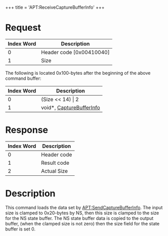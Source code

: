 +++
title = 'APT:ReceiveCaptureBufferInfo'
+++

# Request

| Index Word | Description                |
|------------|----------------------------|
| 0          | Header code \[0x00410040\] |
| 1          | Size                       |

The following is located 0x100-bytes after the beginning of the above
command buffer:

| Index Word | Description                                                                   |
|------------|-------------------------------------------------------------------------------|
| 0          | (Size \<\< 14) \| 2                                                           |
| 1          | void\*, [CaptureBufferInfo](NS_and_APT_Services#capturebufferinfo "wikilink") |

# Response

| Index Word | Description |
|------------|-------------|
| 0          | Header code |
| 1          | Result code |
| 2          | Actual Size |

# Description

This command loads the data set by
[<APT:SendCaptureBufferInfo>](APT:SendCaptureBufferInfo "wikilink"). The
input size is clamped to 0x20-bytes by NS, then this size is clamped to
the size for the NS state buffer. The NS state buffer data is copied to
the output buffer, (when the clamped size is not zero) then the size
field for the state buffer is set 0.
